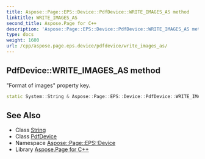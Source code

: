 ```yaml
---
title: Aspose::Page::EPS::Device::PdfDevice::WRITE_IMAGES_AS method
linktitle: WRITE_IMAGES_AS
second_title: Aspose.Page for C++
description: 'Aspose::Page::EPS::Device::PdfDevice::WRITE_IMAGES_AS method. "Format of images" property key in C++.'
type: docs
weight: 1600
url: /cpp/aspose.page.eps.device/pdfdevice/write_images_as/
---
```

## PdfDevice::WRITE_IMAGES_AS method


"Format of images" property key.

```cpp
static System::String & Aspose::Page::EPS::Device::PdfDevice::WRITE_IMAGES_AS()
```

## See Also

* Class [String](../../../system/string/)
* Class [PdfDevice](../)
* Namespace [Aspose::Page::EPS::Device](../../)
* Library [Aspose.Page for C++](../../../)
